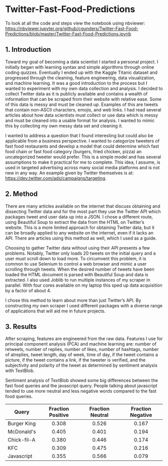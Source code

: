 # Twitter-Fast-Food-Predictions

To look at all the code and steps view the notebook using nbviewer: 
https://nbviewer.jupyter.org/github/cgunders/Twitter-Fast-Food-Predictions/blob/master/Twitter-Fast-Food-Predictions.ipynb

## 1. Introduction

Toward my goal of becoming a data scientist I started a personal project. I initially began with learning syntax and simple algorithms through online coding quizzes. Eventually I ended up with the Kaggle Titanic dataset and progressed through the cleaning, feature engineering, data visualization, and machine learning. It was a good introduction to the process but I wanted to experiment with my own data collection and analysis. I decided to collect Twitter data as it is publicly available and contains a wealth of information that can be scraped from their website with relative ease. Some of this data is messy and must be cleaned up. Examples of this are tweets that contain non-ASCII characters, emojis, and web links. I had read several articles about how data scientists must collect or use data which is messy and must be cleaned into a usable format for analysis. I wanted to mimic this by collecting my own messy data set and cleaning it.
  
I wanted to address a question that I found interesting but could also be applicable from a business perspective. I wanted to categorize tweeters of fast food restaurants and develop a model that could determine which fast food chain or fast food category (burgers, fried chicken, pizza) an uncategorized tweeter would prefer. This is a simple model and has several assumptions to make it practical for me to complete. This idea, I assume, is used in targeted advertising across many social media platforms and is not new in any way. An example given by Twitter themselves is at: https://dev.twitter.com/ads/campaigns/targeting. 
  
## 2. Method
 
There are many articles available on the internet that discuss obtaining and dissecting Twitter data and for the most part they use the Twitter API which packages tweet and user data up into a JSON. I chose a different route, using Beautiful Soup to extract the data from the HTML on Twitter’s website. This is a more limited approach for obtaining Twitter data, but it can be broadly applied to any website on the internet, even if it lacks an API. There are articles using this method as well, which I used as a guide. 
  
Choosing to gather Twitter data without using their API presents a few problems. Notably, Twitter only loads 20 tweets on the initial query and a user must scroll down to load more. To circumvent this problem, it is common to use Selenium to control a web browser and mimic a user scrolling through tweets. When the desired number of tweets have been loaded the HTML document is parsed with Beautiful Soup and data is extracted. I also used Joblib to run multiple instances of my scraper in parallel. With four cores available on my laptop this sped up data acquisition by a factor of about 4.
    
I chose this method to learn about more than just Twitter’s API. By constructing my own scraper I used different packages with a diverse range of applications that will aid me in future projects.
    
## 3. Results

After scraping, features are engineered from the raw data. Features I use for principal component analysis (PCA) and machine learning are: number of retweets, number of replies, number of likes, number of hashtags, number of atreplies, tweet length, day of week, time of day, if the tweet contains a picture, if the tweet contains a link, if the tweeter is verified, and the subjectivity and polarity of the tweet as determined by sentiment analysis with TextBlob. 

Sentiment analysis of TextBlob showed some big differences between the fast food queries and the javascript query. People talking about javascript tended to use more neutral and less negative words compared to the fast food queries.

| Query         |Fraction Positive|Fraction Neutral |Fraction Negative|
|---------------|:---------------:|:---------------:|:---------------:|
|Burger King    |0.308            |0.526            |0.167            |
|McDonald's     |0.405            |0.401            |0.194            |
|Chick-fil-A    |0.380            |0.446            |0.174            |
|KFC            |0.309            |0.475            |0.216            |
|Javascript     |0.355            |0.566            |0.079            |



